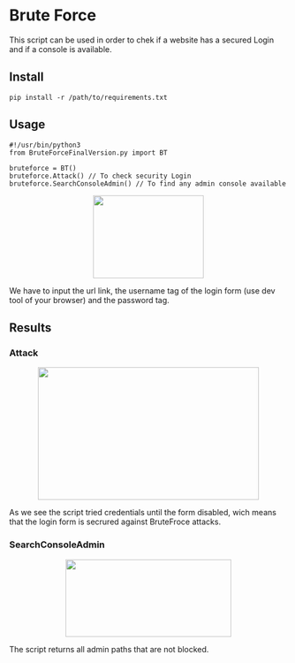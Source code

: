 
# Brute Force

This script can be used in order to chek if a website
has a secured Login and if a console is available.


## Install

```
pip install -r /path/to/requirements.txt
```

## Usage
```
#!/usr/bin/python3
from BruteForceFinalVersion.py import BT

bruteforce = BT()
bruteforce.Attack() // To check security Login
bruteforce.SearchConsoleAdmin() // To find any admin console available

```
<p align="center">
  <img width="200" height="150" src="https://user-images.githubusercontent.com/58170434/150952341-a9762451-7987-4853-a1b7-268c480140b6.jpg">
</p>

We have to input the url link, the username tag of the login form (use dev tool of your browser) and 
the password tag.

## Results

### Attack
<p align="center">
  <img width="400" height="240" src="https://user-images.githubusercontent.com/58170434/150953724-262cea46-0ff6-4c8d-8827-2d03c5788b36.jpg">
</p>

As we see the script tried credentials until the form disabled, wich means that the login form is secrured against BruteFroce attacks.

### SearchConsoleAdmin

<p align="center">
  <img width="300" height="140" src="https://user-images.githubusercontent.com/58170434/150955155-5567eead-8a90-44b0-b849-db4f6eb275cf.jpg">
</p>

The script returns all admin paths that are not blocked.


